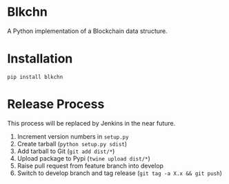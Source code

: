 # Blkchn

A Python implementation of a Blockchain data structure.

# Installation

`pip install blkchn`

# Release Process

This process will be replaced by Jenkins in the near future.

  1. Increment version numbers in `setup.py`
  2. Create tarball (`python setup.py sdist`)
  3. Add tarball to Git (`git add dist/*`)
  4. Upload package to Pypi (`twine upload dist/*`)
  5. Raise pull request from feature branch into develop
  6. Switch to develop branch and tag release (`git tag -a X.x && git push`)
